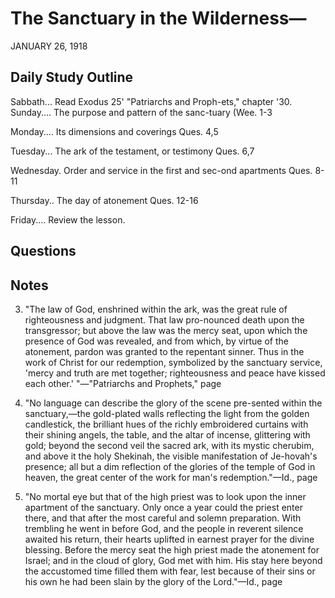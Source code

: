 # The Sanctuary in the Wilderness—
JANUARY 26, 1918

## Daily Study Outline

Sabbath... Read Exodus 25' "Patriarchs and Proph-ets," chapter '30. Sunday.... The purpose and pattern of the sanc-tuary (Wee. 1-3

Monday.... Its dimensions and coverings Ques. 4,5

Tuesday... The ark of the testament, or testimony Ques. 6,7

Wednesday. Order and service in the first and sec-ond apartments Ques. 8-11

Thursday.. The day of atonement Ques. 12-16

Friday.... Review the lesson.

## Questions



## Notes

3. "The law of God, enshrined within the ark, was the great rule of righteousness and judgment. That law pro-nounced death upon the transgressor; but above the law was the mercy seat, upon which the presence of God was revealed, and from which, by virtue of the atonement, pardon was granted to the repentant sinner. Thus in the work of Christ for our redemption, symbolized by the sanctuary service, 'mercy and truth are met together; righteousness and peace have kissed each other.' "—"Patriarchs and Prophets," page

4. "No language can describe the glory of the scene pre-sented within the sanctuary,—the gold-plated walls reflecting the light from the golden candlestick, the brilliant hues of the richly embroidered curtains with their shining angels, the table, and the altar of incense, glittering with gold; beyond the second veil the sacred ark, with its mystic cherubim, and above it the holy Shekinah, the visible manifestation of Je-hovah's presence; all but a dim reflection of the glories of the temple of God in heaven, the great center of the work for man's redemption."—Id., page

6. "No mortal eye but that of the high priest was to look upon the inner apartment of the sanctuary. Only once a year could the priest enter there, and that after the most careful and solemn preparation. With trembling he went in before God, and the people in reverent silence awaited his return, their hearts uplifted in earnest prayer for the divine blessing. Before the mercy seat the high priest made the atonement for Israel; and in the cloud of glory, God met with him. His stay here beyond the accustomed time filled them with fear, lest because of their sins or his own he had been slain by the glory of the Lord."—Id., page
